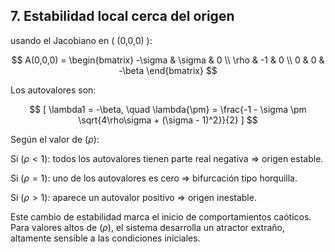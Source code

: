 ## 7. Estabilidad local cerca del origen

usando el Jacobiano en ( (0,0,0) ):

$$
A(0,0,0) =
\begin{bmatrix}
-\sigma & \sigma & 0 \\
\rho & -1 & 0 \\
0 & 0 & -\beta
\end{bmatrix}
$$

Los autovalores son:

$$
[
\lambda1 = -\beta, \quad
\lambda{\pm} = \frac{-1 - \sigma \pm \sqrt{4\rho\sigma + (\sigma - 1)^2}}{2}
]
$$

Según el valor de $( \rho )$:

Si $( \rho < 1 )$: todos los autovalores tienen parte real negativa ⇒ origen estable.

Si $( \rho = 1 )$: uno de los autovalores es cero ⇒ bifurcación tipo horquilla.

Si $( \rho > 1 )$: aparece un autovalor positivo ⇒ origen inestable.

Este cambio de estabilidad marca el inicio de comportamientos caóticos. Para valores altos de $( \rho )$, el sistema desarrolla un atractor extraño, altamente sensible a las condiciones iniciales.